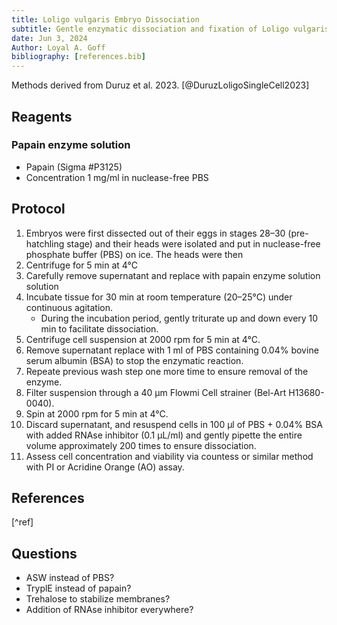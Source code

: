```yaml
---
title: Loligo vulgaris Embryo Dissociation
subtitle: Gentle enzymatic dissociation and fixation of Loligo vulgaris embryos (from Duruz et al. 2023)
date: Jun 3, 2024
Author: Loyal A. Goff
bibliography: [references.bib]
---
```


<link href="styles.css" rel="stylesheet"></link>

Methods derived from Duruz et al. 2023.
[@DuruzLoligoSingleCell2023]

## Reagents

### Papain enzyme solution
- Papain (Sigma #P3125)
- Concentration 1 mg/ml in nuclease-free PBS


## Protocol
1. Embryos were first dissected out of their eggs in stages 28–30 (pre-hatchling stage) and their heads were isolated and put in nuclease-free phosphate buffer (PBS) on ice. The heads were then
2.  Centrifuge for 5 min at 4°C
3.  Carefully remove supernatant and replace with papain enzyme solution
solution 
1. Incubate tissue for 30 min at room temperature (20–25°C) under continuous agitation. 
   - During the incubation period, gently triturate up and down every 10 min to facilitate dissociation. 
1. Centrifuge cell suspension at 2000 rpm for 5 min at 4°C. 
1. Remove supernatant replace with 1 ml of PBS containing 0.04% bovine serum albumin (BSA) to stop the enzymatic reaction. 
1. Repeate previous wash step one more time to ensure removal of the enzyme. 
1. Filter suspension through a 40 μm Flowmi Cell strainer (Bel-Art H13680-0040).
1. Spin at 2000 rpm for 5 min at 4°C. 
1. Discard supernatant, and resuspend cells in 100 μl of
PBS + 0.04% BSA with added RNAse inhibitor (0.1 μL/ml) and gently
pipette the entire volume approximately 200 times to ensure dissociation.
1. Assess cell concentration and viability via countess or similar method with PI or Acridine Orange (AO) assay.

## References

[^ref]

## Questions
- ASW instead of PBS?
- TryplE instead of papain?
- Trehalose to stabilize membranes?
- Addition of RNAse inhibitor everywhere?
